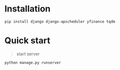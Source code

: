 # Installation
```
pip install django django-apscheduler yfinance tqdm
```

# Quick start
> start server
```
python manage.py runserver
```
